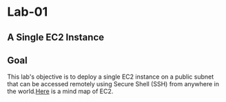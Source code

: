 # Lab-01

## A Single EC2 Instance


## Goal
This lab's objective is to deploy a single EC2 instance on a public subnet that can be accessed remotely using Secure Shell (SSH) from anywhere in the world.[Here](../images/EC2.png) is a mind map of EC2.

